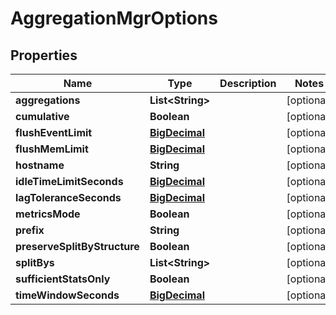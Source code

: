 # AggregationMgrOptions

## Properties
Name | Type | Description | Notes
------------ | ------------- | ------------- | -------------
**aggregations** | **List&lt;String&gt;** |  |  [optional]
**cumulative** | **Boolean** |  |  [optional]
**flushEventLimit** | [**BigDecimal**](BigDecimal.md) |  |  [optional]
**flushMemLimit** | [**BigDecimal**](BigDecimal.md) |  |  [optional]
**hostname** | **String** |  |  [optional]
**idleTimeLimitSeconds** | [**BigDecimal**](BigDecimal.md) |  |  [optional]
**lagToleranceSeconds** | [**BigDecimal**](BigDecimal.md) |  |  [optional]
**metricsMode** | **Boolean** |  |  [optional]
**prefix** | **String** |  |  [optional]
**preserveSplitByStructure** | **Boolean** |  |  [optional]
**splitBys** | **List&lt;String&gt;** |  |  [optional]
**sufficientStatsOnly** | **Boolean** |  |  [optional]
**timeWindowSeconds** | [**BigDecimal**](BigDecimal.md) |  |  [optional]
